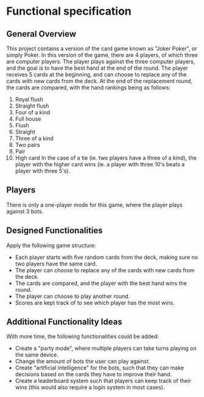# Functional specification
## General Overview
This project contains a version of the card game known as "Joker Poker", or simply Poker. In this version of the game, there are 4 players, of which three are computer players. The player plays against the three computer players, and the goal is to have the best hand at the end of the round. The player receives 5 cards at the beginning, and can choose to replace any of the cards with new cards from the deck. At the end of the replacement round, the cards are compared, with the hand rankings being as follows:
1. Royal flush
2. Straight flush
3. Four of a kind
4. Full house
5. Flush
6. Straight
7. Three of a kind
8. Two pairs
9. Pair
10. High card
In the case of a tie (ie. two players have a three of a kind), the player with the higher card wins (ie. a player with three 10's beats a player with three 5's).

## Players
There is only a one-player mode for this game, where the player plays against 3 bots.

## Designed Functionalities
Apply the following game structure:
* Each player starts with five random cards from the deck, making sure no two players have the same card.
* The player can choose to replace any of the cards with new cards from the deck.
* The cards are compared, and the player with the best hand wins the round.
* The player can choose to play another round.
* Scores are kept track of to see which player has the most wins.

## Additional Functionality Ideas
With more time, the following functionalities could be added:
* Create a "party mode", where multiple players can take turns playing on the same device.
* Change the amount of bots the user can play against.
* Create "artificial intelligence" for the bots, such that they can make decisions based on the cards they have to improve their hand.
* Create a leaderboard system such that players can keep track of their wins (this would also require a login system in most cases). 
